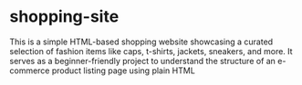# shopping-site
This is a simple HTML-based shopping website showcasing a curated selection of fashion items like caps, t-shirts, jackets, sneakers, and more. It serves as a beginner-friendly project to understand the structure of an e-commerce product listing page using plain HTML
